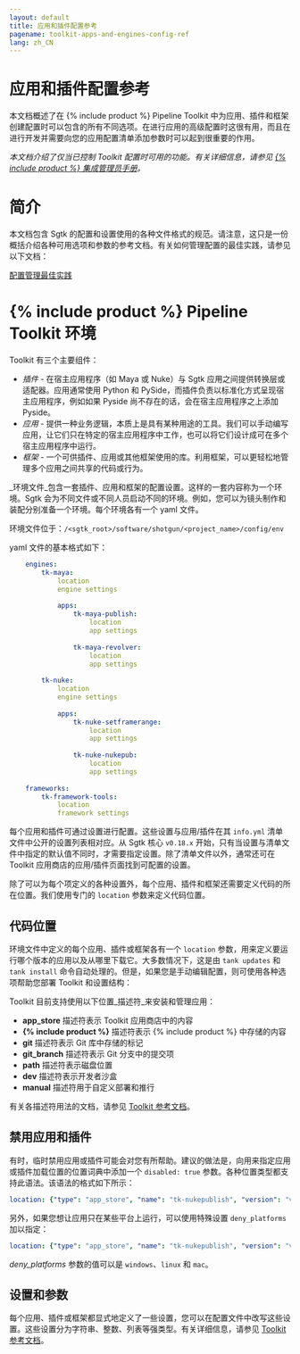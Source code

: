 ```yaml
---
layout: default
title: 应用和插件配置参考
pagename: toolkit-apps-and-engines-config-ref
lang: zh_CN
---
```


# 应用和插件配置参考

本文档概述了在 {% include product %} Pipeline Toolkit 中为应用、插件和框架创建配置时可以包含的所有不同选项。在进行应用的高级配置时这很有用，而且在进行开发并需要向您的应用配置清单添加参数时可以起到很重要的作用。  

_本文档介绍了仅当已控制 Toolkit 配置时可用的功能。有关详细信息，请参见 [{% include product %} 集成管理员手册](https://developer.shotgridsoftware.com/zh_CN/8085533c/)。_

# 简介

本文档包含 Sgtk 的配置和设置使用的各种文件格式的规范。请注意，这只是一份概括介绍各种可用选项和参数的参考文档。有关如何管理配置的最佳实践，请参见以下文档：

[配置管理最佳实践](https://developer.shotgridsoftware.com/zh_CN/60762324/)

# {% include product %} Pipeline Toolkit 环境

Toolkit 有三个主要组件：

-   _插件_ \- 在宿主应用程序（如 Maya 或 Nuke）与 Sgtk 应用之间提供转换层或适配器。应用通常使用 Python 和 PySide，而插件负责以标准化方式呈现宿主应用程序，例如如果 Pyside 尚不存在的话，会在宿主应用程序之上添加 Pyside。
-   _应用_ \- 提供一种业务逻辑，本质上是具有某种用途的工具。我们可以手动编写应用，让它们只在特定的宿主应用程序中工作，也可以将它们设计成可在多个宿主应用程序中运行。
-   _框架_ \- 一个可供插件、应用或其他框架使用的库。利用框架，可以更轻松地管理多个应用之间共享的代码或行为。
    
_环境文件_包含一套插件、应用和框架的配置设置。这样的一套内容称为一个环境。Sgtk 会为不同文件或不同人员启动不同的环境。例如，您可以为镜头制作和装配分别准备一个环境。每个环境各有一个 yaml 文件。

环境文件位于：`/<sgtk_root>/software/shotgun/<project_name>/config/env`

yaml 文件的基本格式如下：

```yaml
    engines:
        tk-maya:
            location
            engine settings
    
            apps:
                tk-maya-publish:
                    location
                    app settings
    
                tk-maya-revolver:
                    location
                    app settings
    
        tk-nuke:
            location
            engine settings
    
            apps:
                tk-nuke-setframerange:
                    location
                    app settings
    
                tk-nuke-nukepub:
                    location
                    app settings
    
    frameworks:
        tk-framework-tools:
            location
            framework settings
```

每个应用和插件可通过设置进行配置。这些设置与应用/插件在其 `info.yml` 清单文件中公开的设置列表相对应。从 Sgtk 核心 `v0.18.x` 开始，只有当设置与清单文件中指定的默认值不同时，才需要指定设置。除了清单文件以外，通常还可在 Toolkit 应用商店的应用/插件页面找到可配置的设置。

除了可以为每个项定义的各种设置外，每个应用、插件和框架还需要定义代码的所在位置。我们使用专门的 `location` 参数来定义代码位置。

## 代码位置

环境文件中定义的每个应用、插件或框架各有一个 `location` 参数，用来定义要运行哪个版本的应用以及从哪里下载它。大多数情况下，这是由 `tank updates` 和 `tank install` 命令自动处理的。但是，如果您是手动编辑配置，则可使用各种选项帮助您部署 Toolkit 和设置结构：

Toolkit 目前支持使用以下位置_描述符_来安装和管理应用：

-   **app_store** 描述符表示 Toolkit 应用商店中的内容
-   **{% include product %}** 描述符表示 {% include product %} 中存储的内容
-   **git** 描述符表示 Git 库中存储的标记
-   **git_branch** 描述符表示 Git 分支中的提交项
-   **path** 描述符表示磁盘位置
-   **dev** 描述符表示开发者沙盒
-   **manual** 描述符用于自定义部署和推行

有关各描述符用法的文档，请参见 [Toolkit 参考文档](https://developer.shotgridsoftware.com/tk-core/descriptor.html#descriptor-types)。

## 禁用应用和插件

有时，临时禁用应用或插件可能会对您有所帮助。建议的做法是，向用来指定应用或插件加载位置的位置词典中添加一个 `disabled: true` 参数。各种位置类型都支持此语法。该语法的格式如下所示：

```yaml
location: {"type": "app_store", "name": "tk-nukepublish", "version": "v0.5.0", "disabled": true}
```

另外，如果您想让应用只在某些平台上运行，可以使用特殊设置 `deny_platforms` 加以指定：

```yaml
location: {"type": "app_store", "name": "tk-nukepublish", "version": "v0.5.0", "deny_platforms": [windows, linux]}
```

_deny_platforms_ 参数的值可以是 `windows`、`linux` 和 `mac`。

## 设置和参数

每个应用、插件或框架都显式地定义了一些设置，您可以在配置文件中改写这些设置。这些设置分为字符串、整数、列表等强类型。有关详细信息，请参见 [Toolkit 参考文档](https://developer.shotgridsoftware.com/tk-core/platform.html#configuration-and-info-yml-manifest)。
